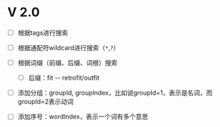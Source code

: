 # V 2.0

- [ ] 根据tags进行搜索
- [ ] 根据通配符wildcard进行搜索（`*`,`?`）
- [ ] 根据词缀（前缀、后缀、词根）搜索
    - [ ] 后缀：fit -- retrofit/outfit
- [ ] 添加分组：groupId, groupIndex，比如说groupId=1，表示是名词，而groupId=2表示动词
- [ ] 添加序号：wordIndex，表示一个词有多个意思

